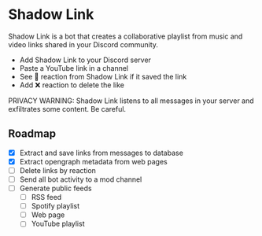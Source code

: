 # Shadow Link

Shadow Link is a bot that creates a collaborative playlist from music and video links shared in your Discord community.

- Add Shadow Link to your Discord server
- Paste a YouTube link in a channel
- See 🔗 reaction from Shadow Link if it saved the link
- Add ❌ reaction to delete the like

PRIVACY WARNING: Shadow Link listens to all messages in your server and exfiltrates some content. Be careful.

## Roadmap

- [x] Extract and save links from messages to database
- [x] Extract opengraph metadata from web pages
- [ ] Delete links by reaction
- [ ] Send all bot activity to a mod channel
- [ ] Generate public feeds
  - [ ] RSS feed
  - [ ] Spotify playlist
  - [ ] Web page
  - [ ] YouTube playlist
